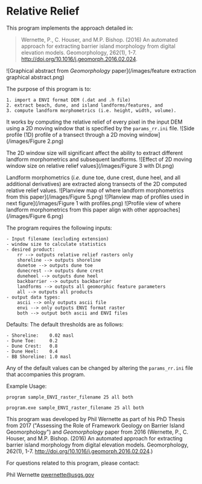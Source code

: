 # Relative Relief

This program implements the approach detailed in:

> Wernette, P., C. Houser, and M.P. Bishop. (2016) An automated approach for extracting barrier island morphology from digital elevation models. Geomorphology, 262(1), 1-7. http://doi.org/10.1016/j.geomorph.2016.02.024.

![Graphical abstract from *Geomorphology* paper](/images/feature extraction graphical abstract.png)

The purpose of this program is to:

	1. import a ENVI format DEM (.dat and .h file)
	2. extract beach, dune, and island landforms/features, and
	3. compute landform morphometrics (i.e. height, width, volume).

It works by computing the relative relief of every pixel in the input DEM using a 2D moving window that is specified by the ```params_rr.ini``` file.
![Side profile (1D) profile of a transect through a 2D moving window](/images/Figure 2.png)

The 2D window size will significant affect the ability to extract different landform morphometrics and subsequent landforms.
![Effect of 2D moving window size on relative relief values](/images/Figure 3 with DI.png)

Landform morphometrics (*i.e.* dune toe, dune crest, dune heel, and all additional derivatives) are extracted along transects of the 2D computed relative relief values.
![Planview map of where landform morphometrics from this paper](/images/Figure 5.png)
![Planview map of profiles used in next figure](/images/Figure 1 with profiles.png)
![Profile view of where landform morphometrics from this paper align with other approaches](/images/Figure 6.png)

The program requires the following inputs:

	- Input filename (excluding extension)
	- window size to calculate statistics
	- desired product:
		rr --> outputs relative relief rasters only
		shoreline --> outputs shoreline
		dunetoe --> outputs dune toe
		dunecrest --> outputs dune crest
		duneheel --> outputs dune heel
		backbarrier --> outputs backbarrier
		landforms --> outputs all geomorphic feature parameters
		all --> outputs all products
	- output data types:
		ascii --> only outputs ascii file
		envi --> only outputs ENVI format raster
		both --> output both ascii and ENVI files


Defaults:
The default thresholds are as follows:
	
	- Shoreline:    0.02 masl
	- Dune Toe:     0.2
	- Dune Crest:   0.8
	- Dune Heel:    0.4
	- BB Shoreline: 1.0 masl

Any of the default values can be changed by altering the ```params_rr.ini``` file that accompanies this program.

Example Usage:
```
program sample_ENVI_raster_filename 25 all both

program.exe sample_ENVI_raster_filename 25 all both
```

This program was developed by Phil Wernette as part of his PhD Thesis from 2017 ("Assessing the Role of Framework Geology on Barrier Island Geomorphology") and *Geomorphology* paper from 2016 (Wernette, P., C. Houser, and M.P. Bishop. (2016) An automated approach for extracting barrier island morphology from digital elevation models. Geomorphology, 262(1), 1-7. http://doi.org/10.1016/j.geomorph.2016.02.024.)

For questions related to this program, please contact:

Phil Wernette [pwernette@usgs.gov]()
